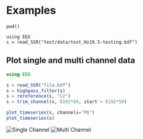 # Examples


```@example whereami
pwd()
```

```@example fileread
using EEG
s = read_SSR("test/data/test_Hz19.5-testing.bdf")
```

## Plot single and multi channel data

```julia
using EEG

s = read_SSR("file.bdf")
s = highpass_filter(s)
s = rereference(s, "Cz")
s = trim_channel(s, 8192*80, start = 8192*50)

plot_timeseries(s, channels="P6")
plot_timeseries(s)
```

![Single Channel](https://cloud.githubusercontent.com/assets/748691/17362166/210e53f4-5974-11e6-8df0-c2723c65ba52.png)
![Multi Channel](https://cloud.githubusercontent.com/assets/748691/17362167/210f9c28-5974-11e6-8a05-62fa399d32d1.png)
